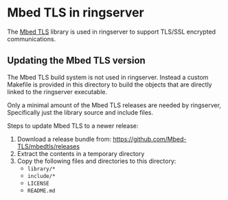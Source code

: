 # Mbed TLS in ringserver

The [Mbed TLS](https://github.com/Mbed-TLS/mbedtls) library is used in
ringserver to support TLS/SSL encrypted communications.

## Updating the Mbed TLS version

The Mbed TLS build system is not used in ringserver.  Instead a custom
Makefile is provided in this directory to build the objects that are
directly linked to the ringserver executable.

Only a minimal amount of the Mbed TLS releases are needed by ringserver,
Specifically just the library source and include files.

Steps to update Mbed TLS to a newer release:

1) Download a release bundle from: https://github.com/Mbed-TLS/mbedtls/releases
2) Extract the contents in a temporary directory
3) Copy the following files and directories to this directory:
   - `library/*`
   - `include/*`
   - `LICENSE`
   - `README.md`
